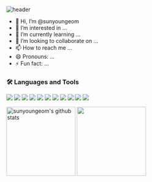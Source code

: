 ![header](https://capsule-render.vercel.app/api?type=waving&color=gradient&height=250&section=header&text=sunyoung&fontSize=90)
<!--
![header](https://capsule-render.vercel.app/api?type=rounded&color=gradient&height=250&section=header&text=sunyoung&fontSize=90)
-->

- 👋 Hi, I’m @sunyoungeom
- 👀 I’m interested in ...
- 🌱 I’m currently learning ...
- 💞️ I’m looking to collaborate on ...
- 📫 How to reach me ...
- 😄 Pronouns: ...
- ⚡ Fun fact: ...



### 🛠 Languages and Tools
<img src="https://img.shields.io/badge/java-007396?style=flat-square&logo=OpenJDK&logoColor=white"/> <img src="https://img.shields.io/badge/JavaScript-F7DF1E?style=flat-square&logo=JavaScript&logoColor=white"/> <img src="https://img.shields.io/badge/HTML5-E34F26?style=flat-square&logo=HTML5&logoColor=white"/>  <img src="https://img.shields.io/badge/CSS3-1572B6?style=flat-square&logo=CSS3&logoColor=white"/>
<img src="https://img.shields.io/badge/spring-6DB33F?style=flat-square&logo=spring&logoColor=white">
<img src="https://img.shields.io/badge/mysql-4479A1?style=flat-square&logo=mysql&logoColor=white">
<img src="https://img.shields.io/badge/Tomcat-F8DC75?style=flat-square&logo=apachetomcat&logoColor=black">
<img src="https://img.shields.io/badge/eclipse-2C2255?style=flat-square&logo=eclipseide&logoColor=white">
<img src="https://img.shields.io/badge/VSCode-007ACC?style=flat-square&logo=visualstudiocode&logoColor=white">
<img src="https://img.shields.io/badge/Git-F05032?style=flat-square&logo=git&logoColor=white">
<img src="https://img.shields.io/badge/postman-FF6C37?style=flat-square&logo=postman&logoColor=white">


<a href="https://github.com/sunyoungeom"><img align="center" style="height:180px" src="https://github-readme-stats.vercel.app/api?username=sunyoungeom&show_icons=true&include_all_commits=true&theme=nord&hide_border=true" alt="sunyoungeom's github stats" /></a>
<a href="https://github.com/sunyoungeom"><img align="center" style="height:180px" src="https://github-readme-stats.vercel.app/api/top-langs/?username=sunyoungeom&layout=compact&theme=nord&hide_border=true" /></a> 



<!---
sunyoungeom/sunyoungeom is a ✨ special ✨ repository because its `README.md` (this file) appears on your GitHub profile.
You can click the Preview link to take a look at your changes.
--->
